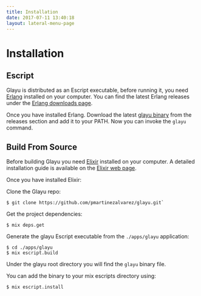 ```yaml
---
title: Installation
date: 2017-07-11 13:40:18
layout: lateral-menu-page
---
```

# Installation

## <a id="escript"></a> Escript

Glayu is distributed as an Escript executable, before running it, you need [Erlang](http://www.erlang.org/) installed on your computer. You can find the latest Erlang releases under the [Erlang downloads page](http://www.erlang.org/downloads).

Once you have installed Erlang. Download the latest [glayu binary](https://github.com/pmartinezalvarez/glayu/raw/master/apps/glayu/glayu) from the releases section and add it to your PATH. Now you can invoke the `glayu` command.

## <a id="build-from-source"></a> Build From Source

Before building Glayu you need [Elixir](http://elixir-lang.org/) installed on your computer. A detailed installation guide is available on the [Elixir web page](http://elixir-lang.org/install.html).

Once you have installed Elixir:

Clone the Glayu repo: 

```console
$ git clone https://github.com/pmartinezalvarez/glayu.git`
```

Get the project dependencies: 

```console
$ mix deps.get
```

Generate the glayu Escript executable from the `./apps/glayu` application: 

```console
$ cd ./apps/glayu
$ mix escript.build
```

Under the glayu root directory you will find the `glayu` binary file.

You can add the binary to your mix escripts directory using:

```console
$ mix escript.install
```

